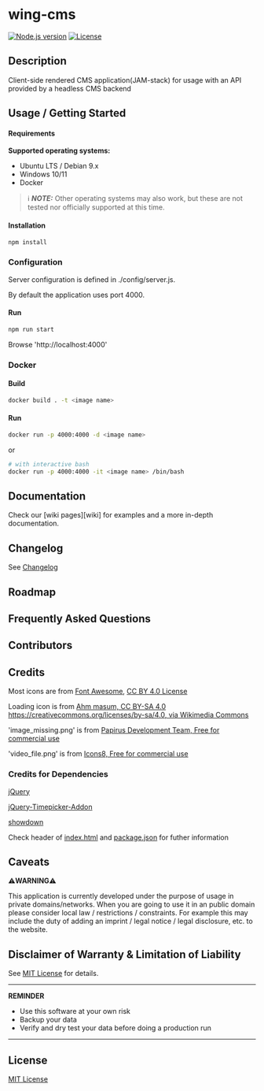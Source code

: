 # wing-cms

[![Node.js version](https://img.shields.io/badge/Node.js->=12-brightgreen.svg)](https://nodejs.org)
[![License](https://img.shields.io/github/license/pb-it/wing-cms?label=license&style=yellow)](https://github.com/pb-it/wing-cms/blob/main/LICENSE)


## Description
Client-side rendered CMS application(JAM-stack) for usage with an API provided by a headless CMS backend


## Usage / Getting Started


#### Requirements

**Supported operating systems:**

- Ubuntu LTS / Debian 9.x
- Windows 10/11
- Docker

> ℹ️ **_NOTE:_** Other operating systems may also work, but these are not tested nor officially supported at this time.


#### Installation
```bash
npm install
```


### Configuration

Server configuration is defined in ./config/server.js.

By default the application uses port 4000.


#### Run
```bash
npm run start
```


Browse 'http://localhost:4000'


### Docker


#### Build
```bash
docker build . -t <image name>
```

#### Run
```bash
docker run -p 4000:4000 -d <image name>
```

or

```bash
# with interactive bash
docker run -p 4000:4000 -it <image name> /bin/bash
```


## Documentation

Check our [wiki pages][wiki] for examples and a more in-depth documentation.


## Changelog

See [Changelog](./CHANGELOG.md)


## Roadmap


## Frequently Asked Questions


## Contributors


## Credits

Most icons are from [Font Awesome](https://fontawesome.com), [CC BY 4.0 License](https://fontawesome.com/license/free)

Loading icon is from [Ahm masum, CC BY-SA 4.0 <https://creativecommons.org/licenses/by-sa/4.0>, via Wikimedia Commons](https://commons.wikimedia.org/wiki/File:Loading_icon.gif)

'image_missing.png' is from [Papirus Development Team, Free for commercial use](https://icon-icons.com/icon/image-missing/92832)

'video_file.png' is from [Icons8, Free for commercial use](https://icon-icons.com/icon/video-file/54125)

### Credits for Dependencies

[jQuery](https://jquery.com/)

[jQuery-Timepicker-Addon](https://github.com/trentrichardson/jQuery-Timepicker-Addon)

[showdown](https://github.com/showdownjs/showdown)

Check header of [index.html](./public/index.html) and [package.json](./package.json) for futher information

## Caveats

⚠️**WARNING**⚠️

This application is currently developed under the purpose of usage in private domains/networks. When you are going to use it in an public domain please consider local law / restrictions / constraints. For example this may include the duty of adding an imprint / legal notice / legal disclosure, etc. to the website.


## Disclaimer of Warranty & Limitation of Liability

See [MIT License](./LICENSE) for details.

---

**REMINDER**

* Use this software at your own risk
* Backup your data
* Verify and dry test your data before doing a production run

---

## License

[MIT License](./LICENSE)
